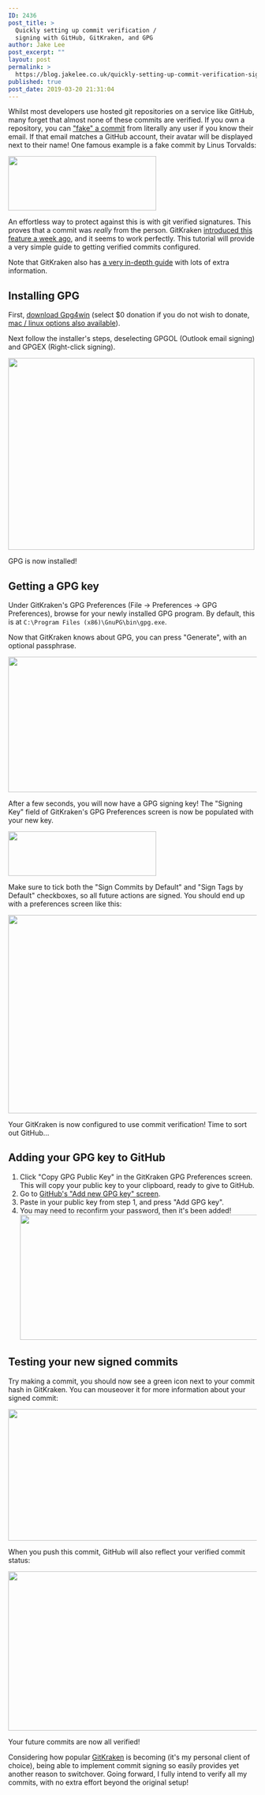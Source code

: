 ```yaml
---
ID: 2436
post_title: >
  Quickly setting up commit verification /
  signing with GitHub, GitKraken, and GPG
author: Jake Lee
post_excerpt: ""
layout: post
permalink: >
  https://blog.jakelee.co.uk/quickly-setting-up-commit-verification-signing-with-github-gitkraken-and-gpg/
published: true
post_date: 2019-03-20 21:31:04
---
```

Whilst most developers use hosted git repositories on a service like GitHub, many forget that almost none of these commits are verified. If you own a repository, you can <a href="https://dev.to/agrinman/spoof-a-commit-on-github-from-anyone-4gf4" target="_blank" rel="noopener noreferrer">"fake" a commit</a> from literally any user if you know their email. If that email matches a GitHub account, their avatar will be displayed next to their name! One famous example is a fake commit by Linus Torvalds:

<a href="https://blog.jakelee.co.uk/wp-content/uploads/2019/03/VFQqkEo.png"><img class="aligncenter size-medium wp-image-2437" src="https://blog.jakelee.co.uk/wp-content/uploads/2019/03/VFQqkEo-300x110.png" alt="" width="300" height="110" /></a>

An effortless way to protect against this is with git verified signatures. This proves that a commit was <em>really</em> from the person. GitKraken <a href="https://support.gitkraken.com/release-notes/current/#version-500" target="_blank" rel="noopener noreferrer">introduced this feature a week ago</a>, and it seems to work perfectly. This tutorial will provide a very simple guide to getting verified commits configured.

<!--more-->

Note that GitKraken also has <a href="https://support.gitkraken.com/git-workflows-and-extensions/commit-signing-with-gpg/" target="_blank" rel="noopener noreferrer">a very in-depth guide</a> with lots of extra information.
<h2>Installing GPG</h2>
First, <a href="https://gpg4win.org/get-gpg4win.html" target="_blank" rel="noopener noreferrer">download Gpg4win</a> (select $0 donation if you do not wish to donate, <a href="https://support.gitkraken.com/git-workflows-and-extensions/commit-signing-with-gpg/#commit-signing-requirements" target="_blank" rel="noopener noreferrer">mac / linux options also available</a>).

Next follow the installer's steps, deselecting GPGOL (Outlook email signing) and GPGEX (Right-click signing).

<a href="https://blog.jakelee.co.uk/wp-content/uploads/2019/03/2HFJNf1.png"><img class="aligncenter size-full wp-image-2447" src="https://blog.jakelee.co.uk/wp-content/uploads/2019/03/2HFJNf1.png" alt="" width="499" height="388" /></a>

GPG is now installed!
<h2>Getting a GPG key</h2>
Under GitKraken's GPG Preferences (File -&gt; Preferences -&gt; GPG Preferences), browse for your newly installed GPG program. By default, this is at <code>C:\Program Files (x86)\GnuPG\bin\gpg.exe</code>.

Now that GitKraken knows about GPG, you can press "Generate", with an optional passphrase.

<a href="https://blog.jakelee.co.uk/wp-content/uploads/2019/03/Qrw6Wbp.png"><img class="aligncenter wp-image-2438 size-full" src="https://blog.jakelee.co.uk/wp-content/uploads/2019/03/Qrw6Wbp.png" alt="" width="551" height="274" /></a>

After a few seconds, you will now have a GPG signing key! The "Signing Key" field of GitKraken's GPG Preferences screen is now be populated with your new key.

<a href="https://blog.jakelee.co.uk/wp-content/uploads/2019/03/hzQUOhK.png"><img class="aligncenter size-medium wp-image-2439" src="https://blog.jakelee.co.uk/wp-content/uploads/2019/03/hzQUOhK-300x90.png" alt="" width="300" height="90" /></a>

Make sure to tick both the "Sign Commits by Default" and "Sign Tags by Default" checkboxes, so all future actions are signed. You should end up with a preferences screen like this:

<a href="https://blog.jakelee.co.uk/wp-content/uploads/2019/03/ovIoBca.png"><img class="aligncenter size-full wp-image-2441" src="https://blog.jakelee.co.uk/wp-content/uploads/2019/03/ovIoBca.png" alt="" width="681" height="401" /></a>

Your GitKraken is now configured to use commit verification! Time to sort out GitHub...
<h2>Adding your GPG key to GitHub</h2>
<ol>
 	<li>Click "Copy GPG Public Key" in the GitKraken GPG Preferences screen. This will copy your public key to your clipboard, ready to give to GitHub.</li>
 	<li>Go to <a href="https://github.com/settings/gpg/new" target="_blank" rel="noopener noreferrer">GitHub's "Add new GPG key" screen</a>.</li>
 	<li>Paste in your public key from step 1, and press "Add GPG key".</li>
 	<li>You may need to reconfirm your password, then it's been added!<a href="https://blog.jakelee.co.uk/wp-content/uploads/2019/03/KKkNvmr.png"><img class="aligncenter size-full wp-image-2445" src="https://blog.jakelee.co.uk/wp-content/uploads/2019/03/KKkNvmr.png" alt="" width="762" height="253" /></a></li>
</ol>
<h2>Testing your new signed commits</h2>
Try making a commit, you should now see a green icon next to your commit hash in GitKraken. You can mouseover it for more information about your signed commit:

<a href="https://blog.jakelee.co.uk/wp-content/uploads/2019/03/NsMyHsN.png"><img class="aligncenter size-full wp-image-2443" src="https://blog.jakelee.co.uk/wp-content/uploads/2019/03/NsMyHsN.png" alt="" width="594" height="266" /></a>

When you push this commit, GitHub will also reflect your verified commit status:

<a href="https://blog.jakelee.co.uk/wp-content/uploads/2019/03/EzwjkUn.png"><img class="aligncenter size-full wp-image-2444" src="https://blog.jakelee.co.uk/wp-content/uploads/2019/03/EzwjkUn.png" alt="" width="961" height="322" /></a>

Your future commits are now all verified!

Considering how popular <a href="https://www.gitkraken.com/download" target="_blank" rel="noopener noreferrer">GitKraken</a> is becoming (it's my personal client of choice), being able to implement commit signing so easily provides yet another reason to switchover. Going forward, I fully intend to verify all my commits, with no extra effort beyond the original setup!